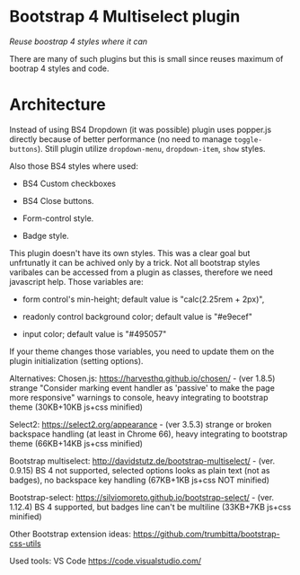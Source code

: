 # Bootstrap 4 Multiselect plugin
*Reuse boostrap 4 styles where it can*

There are many of such plugins but this is small since reuses maximum of bootrap 4 styles and code.

# Architecture
Instead of using BS4 Dropdown (it was possible) plugin uses popper.js directly because of better performance (no need to manage `toggle-buttons`).
Still plugin utilize `dropdown-menu`, `dropdown-item`, `show` styles.

Also those BS4 styles where used:

* BS4 Custom checkboxes

* BS4 Close buttons.

* Form-control style.

* Badge style.

This plugin doesn't have its own styles. This was a clear goal but unfrtunatly it can be achived only by a trick. Not all bootstrap styles varibales can be accessed from a plugin as classes, therefore we need javascript help. Those variables are:

* form control's min-height; default value is "calc(2.25rem + 2px)",

* readonly control background color; default value is "#e9ecef"

* input color; default value is "#495057"

If your theme changes those variables, you need to update them on the plugin initialization (setting options).



Alternatives:
Chosen.js: https://harvesthq.github.io/chosen/ - (ver 1.8.5) strange "Consider marking event handler as 'passive' to make the page more responsive" warnings to console, heavy integrating to bootstrap theme (30KB+10KB js+css minified)

Select2: https://select2.org/appearance - (ver 3.5.3) strange or broken backspace handling (at least in Chrome 66), heavy integrating to bootstrap theme (66KB+14KB js+css minified)

Bootstrap multiselect: http://davidstutz.de/bootstrap-multiselect/  -  (ver. 0.9.15) BS 4 not supported, selected options looks as plain text (not as badges), no backspace key handling (67KB+1KB js+css NOT minified)

Bootstrap-select: https://silviomoreto.github.io/bootstrap-select/ - (ver. 1.12.4) BS 4 supported, but badges line can't be multiline (33KB+7KB js+css minified)

Other Bootstrap extension ideas:
https://github.com/trumbitta/bootstrap-css-utils 

Used tools:
VS Code https://code.visualstudio.com/
